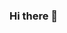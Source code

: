 ### Hi there 👋

<!--
**LovingBrother/LovingBrother** is a ✨ _special_ ✨ repository because its `README.md` (this file) appears on your GitHub profile.

- 🔭 I’m currently working on ... wareBooks, a digital book publishing platform and online storefront for books
- 🌱 I’m currently learning ... full-stack development to further enhance my technical and programming skills
- 👯 I’m looking to collaborate on ... open-source projects and startup product ideas that are fleshed to solve real-life problems facing the locals
- 💬 Ask me about ... I am a witty problem-solver excited about implementing technological solutions to problems relevant to these times and offering technical support.
- 📫 How to reach me: [...](https://www.linkedin.com/in/anaha-sj/)
- 😄 Pronouns: ... He/His/Him
- ⚡ Fun fact: ... I'm a well-grounded technical support specialist with AWS and Google certified
-->
